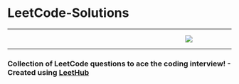 # LeetCode-Solutions
<hr style="border-color:blue">
<p style="margin-left:25rem"><img align-item="center" src="https://user-images.githubusercontent.com/92531202/149826099-ce3e9443-c20d-44e3-8c75-4776da823613.png"></p>
<hr>
<h3>Collection of LeetCode questions to ace the coding interview! - Created using <a href="https://github.com/QasimWani/LeetHub">LeetHub</a></h3>

